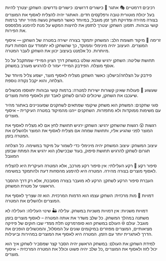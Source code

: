 רכיבים דרמטיים 🎭
אתגר 🚩
כישורים דרושים:
כישורים נדרשים: השחקן יצטרך להיות בעל יכולת מוטורית טובה ורפלקסים חדים. האתגר יהיה להצליח לאסוף את המוצרים בצורה מהירה ומדויקת תוך זמן מוגבל, במיוחד כאשר המשחק נעשה מהיר יותר ברמות קושי גבוהות.
תזמון: השחקן יצטרך לתזמן את לחיצות המקש על מנת להימנע מלפספס את הפירות.

זרימה 🌊
מיקוד תשומת הלב: המשחק יתמקד בצורה ישירה במטרה של השחקן — איסוף המוצרים. העיצוב יהיה מינימלי וממוקד, כך שהשחקן לא יתמודד עם הסחות דעת מיותרות. כל אלמנט בעיצוב יכוון את השחקן לעבר המטרה.

תחושת שליטה: השחקן ירגיש שהוא שולט במשחק דרך הציון המיידי שמתקבל על כל אוסף מוצלח. הפידבק המיידי יעזור לו להרגיש מעורב במשחק.

פידבק על הצלחה/כישלון: כאשר השחקן מצליח לאסוף מוצר, ישמע צליל מיוחד של הצלחה, והוא יקבל נקודה נוספת. 

שעשוע 🤡
פעולות שאינן קשורות ישירות למטרה: ברמות קושי גבוהות יתווספו מכשולים שיעכבו את השחקן, שיכולים לגרום לשחקן לאבד זמן ולאסוף פחות מוצרים.

סוגי שחקנים: המשחק הוא משחק שיקומי  שמתאים לשחקנים שמעוניינים באתגר מהיר עם משימות ממוקדות ולא מתפזרות. השחקנים ייהנו מהמיקוד במטרה העיקרית – איסוף מוצרים.

רגשות 😮
רגשות שהשחקן ירגיש: השחקן ירגיש תחושת לחץ אם לא מצליח לאסוף את המוצר לפני שהגיע אליו, ותחושת שמחה אם מצליח לאסוף את המוצר ולהשלים את המטרה בזמן.

עיצוב המשחק: עיצוב המשחק יהיה מינימלי כדי לשמור על מיקוד במשימה. כל הצלחה תגרום לשחקן להרגיש תחושת סיפוק, בעוד שבכישלון הוא ירגיש את המתח שבזמן המוגבל

סיפור רקע 📖
רקע העלילתי: אין סיפור רקע מורכב, אלא המטרה העיקרית היא להצליח לאסוף מוצרים בצורה מהירה. המטרה היא להימנע מהסחות דעת ולהתמקד במשימה.

העברת סיפור הרקע לשחקן: הרקע לא מועבר בצורה מסובכת, אלא רק דרך ההסבר הראשוני על מטרת המשחק.

דמויות 🤝
מות
מרכזית: השחקן עצמו הוא הדמות המרכזית. הוא זה שצריך לאסוף את המוצרים ולהשלים את המטרה.

דמויות משניות: אין דמויות משניות במשחק.
עלילה 🏜️
שינוי העלילה: העלילה לא משתנה במהלך המשחק. כל שלב משדר את אותה המטרה – לאסוף מוצרים בזמן מוגבל.
עולם 🌐
העולם במשחק הוא סופרמרקט תלת ממדי שבו חוקים של פיזיקה מציאותיים, המוצרים מפוזרים במיקומים שונים על המסלול, והמכשולים הופכים את הדרך לאתגרית יותר עם הזמן. המטרה היא לאסוף את המוצרים במהירות וביעילות.

למידת השחקן את העולם: במשחק הראשון יהיה הסבר קצר שמסביר לשחקן איך הוא יכול לזוז ולאסוף את המוצרים ,כל שלב יהיה פשוט וכולל את המטרה המרכזית – איסוף מוצרים.
